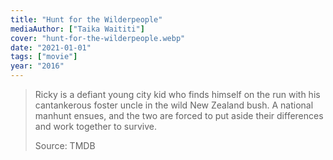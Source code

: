 ```yaml
---
title: "Hunt for the Wilderpeople"
mediaAuthor: ["Taika Waititi"]
cover: "hunt-for-the-wilderpeople.webp"
date: "2021-01-01"
tags: ["movie"]
year: "2016"
---
```


> Ricky is a defiant young city kid who finds himself on the run with his cantankerous foster uncle in the wild New Zealand bush. A national manhunt ensues, and the two are forced to put aside their differences and work together to survive.
>
> Source: TMDB
